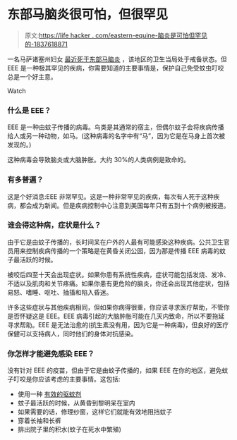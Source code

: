 # 东部马脑炎很可怕，但很罕见

> 原文:[https://life hacker . com/eastern-equine-脑炎是可怕但罕见的-1837618871](https://lifehacker.com/eastern-equine-encephalitis-is-scary-but-rare-1837618871)

一名马萨诸塞州妇女 [最近死于东部马脑炎](https://boston.cbslocal.com/2019/08/26/eee-death-fairhaven-woman-laurie-sylvia-mosquito-borne-illness-threat-level-horse/) ，该地区的卫生当局处于戒备状态。但 EEE 是一种极其罕见的疾病，你需要知道的主要事情是，保护自己免受蚊虫叮咬总是一个好主意。

Watch

### 什么是 EEE？

EEE 是一种由蚊子传播的病毒。鸟类是其通常的宿主，但偶尔蚊子会将疾病传播给人或另一种动物，如马。(这种病毒的名字中有“马”，因为它是在马身上首次被发现的。)

这种病毒会导致脑炎或大脑肿胀。大约 30%的人类病例是致命的。

### 有多普遍？

这是个好消息:EEE 非常罕见。这是一种非常罕见的疾病，每次有人死于这种疾病，都会成为新闻。但是疾病控制中心注意到美国每年只有五到十个病例被报道。

### 谁会得这种病，症状是什么？

由于它是由蚊子传播的，长时间呆在户外的人最有可能感染这种疾病。公共卫生官员用来控制疾病传播的一个策略是在黄昏关闭公园，因为那是传播 EEE 病毒的蚊子最活跃的时候。

被咬后四至十天会出现症状。如果你患有系统性疾病，症状可能包括发烧、发冷、不适以及肌肉和关节疼痛。如果你患有更危险的脑炎，你还会出现其他症状，包括易怒、嗜睡、呕吐、抽搐和陷入昏迷。

许多这些症状与其他疾病相同，但如果你病得很重，你应该寻求医疗帮助，不管你是否怀疑这是 EEE。EEE 病毒引起的大脑肿胀可能在几天内致命，所以不要拖延寻求帮助。EEE 是无法治愈的(抗生素没有用，因为它是一种病毒)，但良好的医疗保健可以支持病人，同时他们的身体对抗感染。

### 你怎样才能避免感染 EEE？

没有针对 EEE 的疫苗，但由于它是由蚊子传播的，如果 EEE 在你的地区，避免蚊子叮咬是你应该考虑的主要事情。这包括:

*   使用一种 [有效的驱蚊剂](https://lifehacker.com/the-most-effective-bug-repellents-according-to-consume-1704305756)
*   蚊子最活跃的时候，从黄昏到黎明呆在室内
*   如果需要的话，修理纱窗，这样它们就能有效地阻挡蚊子
*   穿着长袖和长裤
*   排出院子里的积水(蚊子在死水中繁殖)
